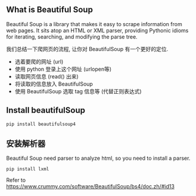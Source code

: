 ## What is Beautiful Soup

Beautiful Soup is a library that makes it easy to scrape information from web pages. It sits atop an HTML or XML parser, providing Pythonic idioms for iterating, searching, and modifying the parse tree.

我们总结一下爬网页的流程, 让你对 BeautifulSoup 有一个更好的定位.
* 选着要爬的网址 (url)
* 使用 python 登录上这个网址 (urlopen等)
* 读取网页信息 (read() 出来)
* 将读取的信息放入 BeautifulSoup
* 使用 BeautifulSoup 选取 tag 信息等 (代替正则表达式)

## Install beautifulSoup

```
pip install beautifulsoup4
```

## 安装解析器
Beautiful Soup need parser to analyze html, so you need to install a parser.

```
pip install lxml
```

Refer to https://www.crummy.com/software/BeautifulSoup/bs4/doc.zh/#id13


